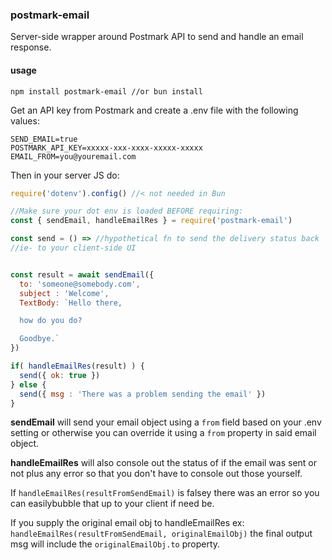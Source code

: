 ### postmark-email 

Server-side wrapper around Postmark API to send and handle an email response. 

#### usage

```
npm install postmark-email //or bun install 
```
Get an API key from Postmark and create a .env file with the following values: 

```
SEND_EMAIL=true
POSTMARK_API_KEY=xxxxx-xxx-xxxx-xxxxx-xxxxx
EMAIL_FROM=you@youremail.com
```

Then in your server JS do: 

```js
require('dotenv').config() //< not needed in Bun 

//Make sure your dot env is loaded BEFORE requiring:
const { sendEmail, handleEmailRes } = require('postmark-email')            

const send = () => //hypothetical fn to send the delivery status back
//ie- to your client-side UI 


const result = await sendEmail({
  to: 'someone@somebody.com', 
  subject : 'Welcome', 
  TextBody: `Hello there,

  how do you do? 

  Goodbye.`
}) 

if( handleEmailRes(result) ) {
  send({ ok: true }) 
} else {
  send({ msg : 'There was a problem sending the email' })
}               

```
**sendEmail** will send your email object using a `from` field based on your .env setting or otherwise you can override it using a `from` property in said email object.

**handleEmailRes** will also console out the status of if the email was sent or not plus any error so that you don't have to console out those yourself.  

If `handleEmailRes(resultFromSendEmail)` is falsey there was an error so you can easilybubble that up to your client if need be. 

If you supply the original email obj to handleEmailRes ex: `handleEmailRes(resultFromSendEmail, originalEmailObj)` the final output msg will include the `originalEmailObj.to` property. 